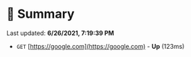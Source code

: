 # 📖 Summary
Last updated: **6/26/2021, 7:19:39 PM**

- `GET` [https://google.com](https://google.com) - **Up** (123ms)
